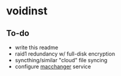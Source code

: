 # voidinst

## To-do
- write this readme
- raid1 redundancy w/ full-disk encryption
- syncthing/similar "cloud" file syncing
- configure [macchanger](https://github.com/alobbs/macchanger) service
